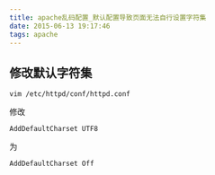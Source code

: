```yaml
---
title: apache乱码配置_默认配置导致页面无法自行设置字符集
date: 2015-06-13 19:17:46
tags: apache
---
```

## 修改默认字符集

    vim /etc/httpd/conf/httpd.conf

修改

    AddDefaultCharset UTF8
为

    AddDefaultCharset Off
